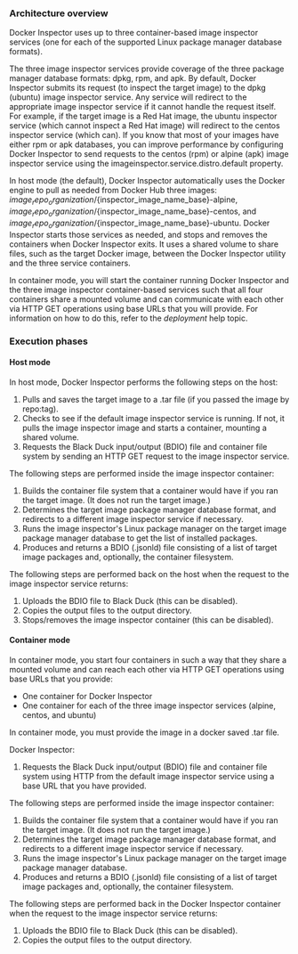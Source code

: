 ### Architecture overview

Docker Inspector uses up to three container-based image inspector services
(one for each of the supported Linux package manager database formats).

The three image inspector services provide coverage of the three package manager database formats: dpkg, rpm, and apk.
By default, Docker Inspector submits its request (to inspect the target image) to the dpkg (ubuntu) image inspector service. Any service will
redirect to the appropriate image inspector service if it cannot handle the request itself. For example,
if the target image is a Red Hat image, the ubuntu inspector service (which cannot inspect a Red Hat image)
will redirect to the centos inspector
service (which can). If you know
that most of your images have either rpm or apk databases, you can improve performance by configuring
Docker Inspector to send requests to the centos (rpm) or alpine (apk) image inspector service using
the imageinspector.service.distro.default property.

In host mode (the default), Docker Inspector automatically uses the Docker engine to pull as
needed from Docker Hub
three images: ${image_repo_organization}/${inspector_image_name_base}-alpine, 
${image_repo_organization}/${inspector_image_name_base}-centos, and ${image_repo_organization}/${inspector_image_name_base}-ubuntu.
Docker Inspector starts those services as needed,
and stops and removes the containers when Docker Inspector exits. It uses a shared volume to share files, such as the target Docker image,
between the Docker Inspector utility and the three service containers.

In container mode, you will start the container running Docker Inspector and the three image inspector container-based services such that
all four containers share a mounted volume and can communicate with each other via HTTP GET operations using base URLs that you will provide.
For information on how to do this, refer to the *deployment* help topic.

### Execution phases

#### Host mode

In host mode, Docker Inspector performs the following steps on the host:

1. Pulls and saves the target image to a .tar file (if you passed the image by repo:tag).
1. Checks to see if the default image inspector service is running. If not, it pulls the image inspector image and
starts a container, mounting a shared volume.
1. Requests the Black Duck input/output (BDIO) file and container file system by sending an HTTP GET request to the image inspector service.

The following steps are performed inside the image inspector container:

1. Builds the container file system that a container would have if you ran the target image. (It does not run the target image.)
1. Determines the target image package manager database format, and redirects to a different image inspector service if necessary.
1. Runs the image inspector's Linux package manager on the target image package manager database to get the list of
installed packages.
1. Produces and returns a BDIO (.jsonld) file consisting of a list of target image packages and, optionally, the container filesystem.

The following steps are performed back on the host when the request to the image inspector service returns:

1. Uploads the BDIO file to Black Duck (this can be disabled).
1. Copies the output files to the output directory.
1. Stops/removes the image inspector container (this can be disabled).

#### Container mode

In container mode, you start four containers in such a way that they share a mounted volume and can reach each other via HTTP GET operations using
base URLs that you provide:

* One container for Docker Inspector
* One container for each of the three image inspector services (alpine, centos, and ubuntu)

In container mode, you must provide the image in a docker saved .tar file.

Docker Inspector:

1. Requests the Black Duck input/output (BDIO) file and container file system using HTTP from the default image inspector service using a 
base URL that you have provided.

The following steps are performed inside the image inspector container:

1. Builds the container file system that a container would have if you ran the target image. (It does not run the target image.)
1. Determines the target image package manager database format, and redirects to a different image inspector service if necessary.
1. Runs the image inspector's Linux package manager on the target image package manager database.
1. Produces and returns a BDIO (.jsonld) file consisting of a list of target image packages and, optionally, the container filesystem.

The following steps are performed back in the Docker Inspector container when the request to the image inspector service returns:

1. Uploads the BDIO file to Black Duck (this can be disabled).
1. Copies the output files to the output directory.
